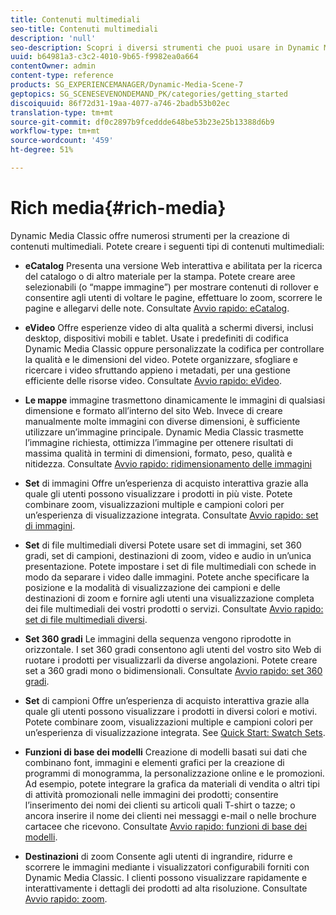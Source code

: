 ```yaml
---
title: Contenuti multimediali
seo-title: Contenuti multimediali
description: 'null'
seo-description: Scopri i diversi strumenti che puoi usare in Dynamic Media Classic per creare contenuti multimediali.
uuid: b64981a3-c3c2-4010-9b65-f9982ea0a664
contentOwner: admin
content-type: reference
products: SG_EXPERIENCEMANAGER/Dynamic-Media-Scene-7
geptopics: SG_SCENESEVENONDEMAND_PK/categories/getting_started
discoiquuid: 86f72d31-19aa-4077-a746-2badb53b02ec
translation-type: tm+mt
source-git-commit: df0c2897b9fceddde648be53b23e25b13388d6b9
workflow-type: tm+mt
source-wordcount: '459'
ht-degree: 51%

---
```



# Rich media{#rich-media}

Dynamic Media Classic offre numerosi strumenti per la creazione di contenuti multimediali. Potete creare i seguenti tipi di contenuti multimediali:

* **eCatalog** Presenta una versione Web interattiva e abilitata per la ricerca del catalogo o di altro materiale per la stampa. Potete creare aree selezionabili (o “mappe immagine”) per mostrare contenuti di rollover e consentire agli utenti di voltare le pagine, effettuare lo zoom, scorrere le pagine e allegarvi delle note. Consultate [Avvio rapido: eCatalog](/help/quick-start-ecatalog.md).

* **eVideo** Offre esperienze video di alta qualità a schermi diversi, inclusi desktop, dispositivi mobili e tablet. Usate i predefiniti di codifica Dynamic Media Classic oppure personalizzate la codifica per controllare la qualità e le dimensioni del video. Potete organizzare, sfogliare e ricercare i video sfruttando appieno i metadati, per una gestione efficiente delle risorse video. Consultate [Avvio rapido: eVideo](/help/quick-start-video.md).

* **Le mappe** immagine trasmettono dinamicamente le immagini di qualsiasi dimensione e formato all’interno del sito Web. Invece di creare manualmente molte immagini con diverse dimensioni, è sufficiente utilizzare un’immagine principale. Dynamic Media Classic trasmette l’immagine richiesta, ottimizza l’immagine per ottenere risultati di massima qualità in termini di dimensioni, formato, peso, qualità e nitidezza. Consultate [Avvio rapido: ridimensionamento delle immagini](/help/quick-start-image-sizing.md)

* **Set** di immagini Offre un’esperienza di acquisto interattiva grazie alla quale gli utenti possono visualizzare i prodotti in più viste. Potete combinare zoom, visualizzazioni multiple e campioni colori per un’esperienza di visualizzazione integrata. Consultate [Avvio rapido: set di immagini](/help/quick-start-image-sets.md).

* **Set** di file multimediali diversi Potete usare set di immagini, set 360 gradi, set di campioni, destinazioni di zoom, video e audio in un’unica presentazione. Potete impostare i set di file multimediali con schede in modo da separare i video dalle immagini. Potete anche specificare la posizione e la modalità di visualizzazione dei campioni e delle destinazioni di zoom e fornire agli utenti una visualizzazione completa dei file multimediali dei vostri prodotti o servizi. Consultate [Avvio rapido: set di file multimediali diversi](/help/quick-start-mixed-media-sets.md).

* **Set 360 gradi** Le immagini della sequenza vengono riprodotte in orizzontale. I set 360 gradi consentono agli utenti del vostro sito Web di ruotare i prodotti per visualizzarli da diverse angolazioni. Potete creare set a 360 gradi mono o bidimensionali. Consultate [Avvio rapido: set 360 gradi](/help/quick-start-spin-sets.md).

* **Set** di campioni Offre un’esperienza di acquisto interattiva grazie alla quale gli utenti possono visualizzare i prodotti in diversi colori e motivi. Potete combinare zoom, visualizzazioni multiple e campioni colori per un’esperienza di visualizzazione integrata. See [Quick Start: Swatch Sets](/help/quick-start-swatch-sets.md).

* **Funzioni di base dei modelli** Creazione di modelli basati sui dati che combinano font, immagini e elementi grafici per la creazione di programmi di monogramma, la personalizzazione online e le promozioni. Ad esempio, potete integrare la grafica da materiali di vendita o altri tipi di attività promozionali nelle immagini dei prodotti; consentire l’inserimento dei nomi dei clienti su articoli quali T-shirt o tazze; o ancora inserire il nome dei clienti nei messaggi e-mail o nelle brochure cartacee che ricevono. Consultate [Avvio rapido: funzioni di base dei modelli](/help/quick-start-template-basics.md).

* **Destinazioni** di zoom Consente agli utenti di ingrandire, ridurre e scorrere le immagini mediante i visualizzatori configurabili forniti con Dynamic Media Classic. I clienti possono visualizzare rapidamente e interattivamente i dettagli dei prodotti ad alta risoluzione. Consultate [Avvio rapido: zoom](/help/quick-start-zoom.md).
